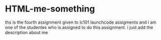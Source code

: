 # HTML-me-something
ths is the fourth assignment given to lc101 launchcode assigments  and i am one of the studentes who is assigned to do this assignment. i just add the description about me
